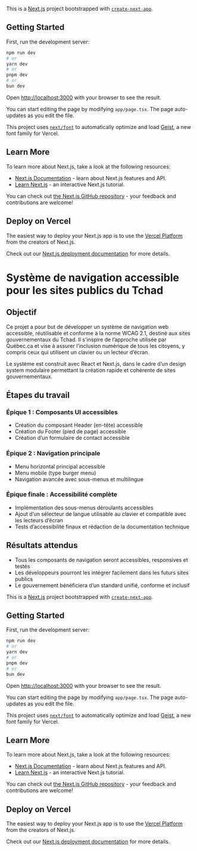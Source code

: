 This is a [Next.js](https://nextjs.org) project bootstrapped with [`create-next-app`](https://nextjs.org/docs/app/api-reference/cli/create-next-app).

## Getting Started

First, run the development server:

```bash
npm run dev
# or
yarn dev
# or
pnpm dev
# or
bun dev
```

Open [http://localhost:3000](http://localhost:3000) with your browser to see the result.

You can start editing the page by modifying `app/page.tsx`. The page auto-updates as you edit the file.

This project uses [`next/font`](https://nextjs.org/docs/app/building-your-application/optimizing/fonts) to automatically optimize and load [Geist](https://vercel.com/font), a new font family for Vercel.

## Learn More

To learn more about Next.js, take a look at the following resources:

- [Next.js Documentation](https://nextjs.org/docs) - learn about Next.js features and API.
- [Learn Next.js](https://nextjs.org/learn) - an interactive Next.js tutorial.

You can check out [the Next.js GitHub repository](https://github.com/vercel/next.js) - your feedback and contributions are welcome!

## Deploy on Vercel

The easiest way to deploy your Next.js app is to use the [Vercel Platform](https://vercel.com/new?utm_medium=default-template&filter=next.js&utm_source=create-next-app&utm_campaign=create-next-app-readme) from the creators of Next.js.

Check out our [Next.js deployment documentation](https://nextjs.org/docs/app/building-your-application/deploying) for more details.

# Système de navigation accessible pour les sites publics du Tchad

## Objectif

Ce projet a pour but de développer un système de navigation web accessible, réutilisable et conforme à la norme WCAG 2.1, destiné aux sites gouvernementaux du Tchad. Il s'inspire de l’approche utilisée par Québec.ca et vise à assurer l’inclusion numérique de tous les citoyens, y compris ceux qui utilisent un clavier ou un lecteur d’écran.

Le système est construit avec React et Next.js, dans le cadre d’un design system modulaire permettant la création rapide et cohérente de sites gouvernementaux.

## Étapes du travail

### Épique 1 : Composants UI accessibles

- Création du composant Header (en-tête) accessible
- Création du Footer (pied de page) accessible
- Création d’un formulaire de contact accessible

### Épique 2 : Navigation principale

- Menu horizontal principal accessible
- Menu mobile (type burger menu)
- Navigation avancée avec sous-menus et multilingue

### Épique finale : Accessibilité complète

- Implémentation des sous-menus déroulants accessibles
- Ajout d’un sélecteur de langue utilisable au clavier et compatible avec les lecteurs d’écran
- Tests d’accessibilité finaux et rédaction de la documentation technique

## Résultats attendus

- Tous les composants de navigation seront accessibles, responsives et testés
- Les développeurs pourront les intégrer facilement dans les futurs sites publics
- Le gouvernement bénéficiera d’un standard unifié, conforme et inclusif

This is a [Next.js](https://nextjs.org) project bootstrapped with [`create-next-app`](https://nextjs.org/docs/app/api-reference/cli/create-next-app).

## Getting Started

First, run the development server:

```bash
npm run dev
# or
yarn dev
# or
pnpm dev
# or
bun dev
```

Open [http://localhost:3000](http://localhost:3000) with your browser to see the result.

You can start editing the page by modifying `app/page.tsx`. The page auto-updates as you edit the file.

This project uses [`next/font`](https://nextjs.org/docs/app/building-your-application/optimizing/fonts) to automatically optimize and load [Geist](https://vercel.com/font), a new font family for Vercel.

## Learn More

To learn more about Next.js, take a look at the following resources:

- [Next.js Documentation](https://nextjs.org/docs) - learn about Next.js features and API.
- [Learn Next.js](https://nextjs.org/learn) - an interactive Next.js tutorial.

You can check out [the Next.js GitHub repository](https://github.com/vercel/next.js) - your feedback and contributions are welcome!

## Deploy on Vercel

The easiest way to deploy your Next.js app is to use the [Vercel Platform](https://vercel.com/new?utm_medium=default-template&filter=next.js&utm_source=create-next-app&utm_campaign=create-next-app-readme) from the creators of Next.js.

Check out our [Next.js deployment documentation](https://nextjs.org/docs/app/building-your-application/deploying) for more details.
